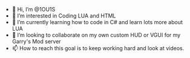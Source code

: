 - 👋 Hi, I’m @1OU1S
- 👀 I’m interested in Coding LUA and HTML
- 🌱 I’m currently learning how to code in C# and learn lots more about LUA
- 💞️ I’m looking to collaborate on my own custom HUD or VGUI for my Garry's Mod server
- 📫 How to reach this goal is to keep working hard and look at videos. 

<!---
1OU1S/1OU1S is a ✨ special ✨ repository because its `README.md` (this file) appears on your GitHub profile.
You can click the Preview link to take a look at your changes.
--->

